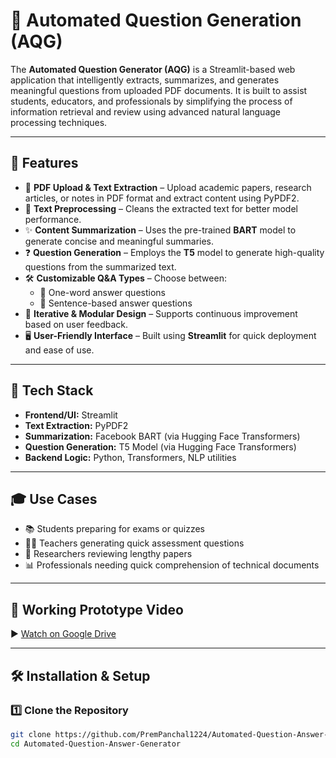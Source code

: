 # 📘 Automated Question Generation (AQG)

The **Automated Question Generator (AQG)** is a Streamlit-based web application that intelligently extracts, summarizes, and generates meaningful questions from uploaded PDF documents. It is built to assist students, educators, and professionals by simplifying the process of information retrieval and review using advanced natural language processing techniques.

---

## 🚀 Features

- 📄 **PDF Upload & Text Extraction** – Upload academic papers, research articles, or notes in PDF format and extract content using PyPDF2.
- 🧹 **Text Preprocessing** – Cleans the extracted text for better model performance.
- ✨ **Content Summarization** – Uses the pre-trained **BART** model to generate concise and meaningful summaries.
- ❓ **Question Generation** – Employs the **T5** model to generate high-quality questions from the summarized text.
- 🛠️ **Customizable Q&A Types** – Choose between:
  - 🔹 One-word answer questions
  - 🔹 Sentence-based answer questions
- 🧠 **Iterative & Modular Design** – Supports continuous improvement based on user feedback.
- 🖥️ **User-Friendly Interface** – Built using **Streamlit** for quick deployment and ease of use.


---

## 🧰 Tech Stack

- **Frontend/UI:** Streamlit
- **Text Extraction:** PyPDF2
- **Summarization:** Facebook BART (via Hugging Face Transformers)
- **Question Generation:** T5 Model (via Hugging Face Transformers)
- **Backend Logic:** Python, Transformers, NLP utilities

---

## 🎓 Use Cases

- 📚 Students preparing for exams or quizzes  
- 🧑‍🏫 Teachers generating quick assessment questions  
- 📑 Researchers reviewing lengthy papers  
- 📊 Professionals needing quick comprehension of technical documents

---

## 🎥 Working Prototype Video

▶️ [Watch on Google Drive](https://drive.google.com/file/d/1wX2TxBFTJ4wQelOiRQnpLdQ-U6jdfHmi/view?usp=sharing)

---

## 🛠 Installation & Setup

### 1️⃣ Clone the Repository

```bash
git clone https://github.com/PremPanchal1224/Automated-Question-Answer-Generator.git
cd Automated-Question-Answer-Generator
